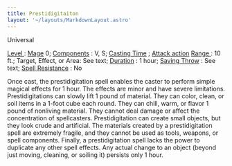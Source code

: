 ```yaml
---
title: Prestidigitaiton
layout: '~/layouts/MarkdownLayout.astro'
---
```

Universal

[ Level ](/modern.d20.srd/fx/level) : [ Mage](/modern.d20.srd/classes/advanced/mage) 0; [ Components](/modern.d20.srd/fx/components) : V, S; [ Casting Time](/modern.d20.srd/fx/casting.time) ; [ Attack action](/modern.d20.srd/combat/attack.actions) [ Range ](/modern.d20.srd/fx/range) :
10 ft.; Target, Effect, or Area: See text; [ Duration](/modern.d20.srd/fx/duration) : 1 hour; [ Saving Throw](/modern.d20.srd/basics/saving.throws) : See text; [ Spell Resistance](/modern.d20.srd/special.abilities/spell.resistance) : No

Once cast, the prestidigitation spell enables the caster to perform simple
magical effects for 1 hour. The effects are minor and have severe limitations.
Prestidigitations can slowly lift 1 pound of material. They can color, clean,
or soil items in a 1-foot cube each round. They can chill, warm, or flavor 1
pound of nonliving material. They cannot deal damage or affect the
concentration of spellcasters. Prestidigitation can create small objects, but
they look crude and artificial. The materials created by a prestidigitation
spell are extremely fragile, and they cannot be used as tools, weapons, or
spell components. Finally, a prestidigitation spell lacks the power to
duplicate any other spell effects. Any actual change to an object (beyond just
moving, cleaning, or soiling it) persists only 1 hour.

